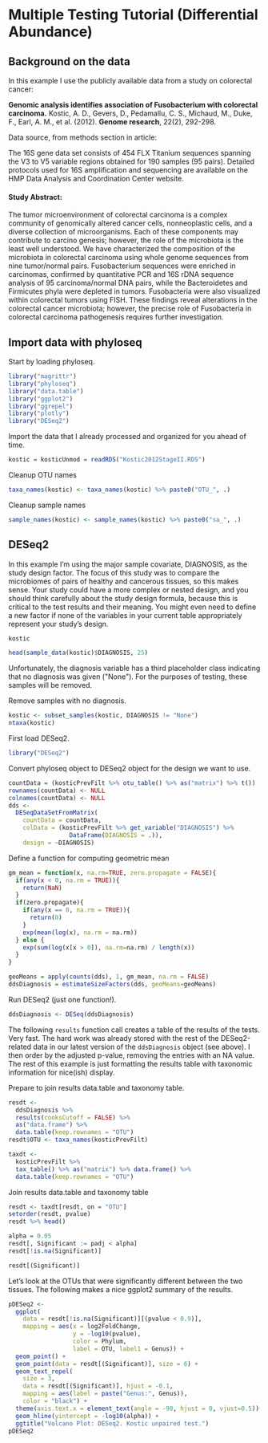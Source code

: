 # Multiple Testing Tutorial (Differential Abundance)

## Background on the data
In this example I use the publicly available data from a study on colorectal cancer:

**Genomic analysis identifies association of Fusobacterium with colorectal carcinoma.** Kostic, A. D., Gevers, D., Pedamallu, C. S., Michaud, M., Duke, F., Earl, A. M., et al. (2012). **Genome research**, 22(2), 292-298.

Data source, from methods section in article:

The 16S gene data set consists of 454 FLX Titanium sequences spanning the V3 to V5 variable regions obtained for 190 samples (95 pairs). Detailed protocols used for 16S amplification and sequencing are available on the HMP Data Analysis and Coordination Center website.

#### Study Abstract:

The tumor microenvironment of colorectal carcinoma is a complex community of genomically altered cancer cells, nonneoplastic cells, and a diverse collection of microorganisms. Each of these components may contribute to carcino genesis; however, the role of the microbiota is the least well understood. We have characterized the composition of the microbiota in colorectal carcinoma using whole genome sequences from nine tumor/normal pairs. Fusobacterium sequences were enriched in carcinomas, confirmed by quantitative PCR and 16S rDNA sequence analysis of 95 carcinoma/normal DNA pairs, while the Bacteroidetes and Firmicutes phyla were depleted in tumors. Fusobacteria were also visualized within colorectal tumors using FISH. These findings reveal alterations in the colorectal cancer microbiota; however, the precise role of Fusobacteria in colorectal carcinoma pathogenesis requires further investigation.

##  Import data with phyloseq

Start by loading phyloseq.

``` r
library("magrittr")
library("phyloseq")
library("data.table")
library("ggplot2")
library("ggrepel")
library("plotly")
library("DESeq2")
```
Import the data that I already processed and organized for you ahead of time.

``` r
kostic = kosticUnmod = readRDS("Kostic2012StageII.RDS")
```
Cleanup OTU names

```r
taxa_names(kostic) <- taxa_names(kostic) %>% paste0("OTU_", .)
```
Cleanup sample names

```r
sample_names(kostic) <- sample_names(kostic) %>% paste0("sa_", .)
```
## DESeq2

In this example I’m using the major sample covariate, DIAGNOSIS, as the study design factor. The focus of this study was to compare the microbiomes of pairs of healthy and cancerous tissues, so this makes sense. Your study could have a more complex or nested design, and you should think carefully about the study design formula, because this is critical to the test results and their meaning. You might even need to define a new factor if none of the variables in your current table appropriately represent your study’s design.

```r
kostic
```

```r
head(sample_data(kostic)$DIAGNOSIS, 25)
```
Unfortunately, the diagnosis variable has a third placeholder class indicating that no diagnosis was given ("None"). For the purposes of testing, these samples will be removed.

Remove samples with no diagnosis.

```r
kostic <- subset_samples(kostic, DIAGNOSIS != "None")
ntaxa(kostic)
```
First load DESeq2.

```r
library("DESeq2")
```
Convert phyloseq object to DESeq2 object for the design we want to use.

```r
countData = (kosticPrevFilt %>% otu_table() %>% as("matrix") %>% t())
rownames(countData) <- NULL
colnames(countData) <- NULL
dds <- 
  DESeqDataSetFromMatrix(
    countData = countData,
    colData = (kosticPrevFilt %>% get_variable("DIAGNOSIS") %>% 
                 DataFrame(DIAGNOSIS = .)),
    design = ~DIAGNOSIS)
```
Define a function for computing geometric mean

```r
gm_mean = function(x, na.rm=TRUE, zero.propagate = FALSE){
  if(any(x < 0, na.rm = TRUE)){
    return(NaN)
  }
  if(zero.propagate){
    if(any(x == 0, na.rm = TRUE)){
      return(0)
    }
    exp(mean(log(x), na.rm = na.rm))
  } else {
    exp(sum(log(x[x > 0]), na.rm=na.rm) / length(x))
  }
}

geoMeans = apply(counts(dds), 1, gm_mean, na.rm = FALSE)
ddsDiagnosis = estimateSizeFactors(dds, geoMeans=geoMeans)
```
Run DESeq2 (just one function!).

```r
ddsDiagnosis <- DESeq(ddsDiagnosis)
```

The following `results` function call creates a table of the results of the tests. Very fast. The hard work was already stored with the rest of the DESeq2-related data in our latest version of the `ddsDiagnosis` object (see above). I then order by the adjusted p-value, removing the entries with an NA value. The rest of this example is just formatting the results table with taxonomic information for nice(ish) display.

Prepare to join results data.table and taxonomy table.

```r
resdt <-
  ddsDiagnosis %>% 
  results(cooksCutoff = FALSE) %>% 
  as("data.frame") %>% 
  data.table(keep.rownames = "OTU")
resdt$OTU <- taxa_names(kosticPrevFilt)

taxdt <-
  kosticPrevFilt %>% 
  tax_table() %>% as("matrix") %>% data.frame() %>% 
  data.table(keep.rownames = "OTU")
```

Join results data.table and taxonomy table

```r
resdt <- taxdt[resdt, on = "OTU"]
setorder(resdt, pvalue)
resdt %>% head()
```

```r
alpha = 0.05
resdt[, Significant := padj < alpha]
resdt[!is.na(Significant)]
```

```r
resdt[(Significant)]
```

Let’s look at the OTUs that were significantly different between the two tissues. The following makes a nice ggplot2 summary of the results.

```r
pDESeq2 <-
  ggplot(
    data = resdt[!is.na(Significant)][(pvalue < 0.9)],
    mapping = aes(x = log2FoldChange,
                  y = -log10(pvalue),
                  color = Phylum,
                  label = OTU, label1 = Genus)) + 
  geom_point() + 
  geom_point(data = resdt[(Significant)], size = 6) + 
  geom_text_repel(
    size = 3,
    data = resdt[(Significant)], hjust = -0.1,
    mapping = aes(label = paste("Genus:", Genus)),
    color = "black") +
  theme(axis.text.x = element_text(angle = -90, hjust = 0, vjust=0.5)) +
  geom_hline(yintercept = -log10(alpha)) + 
  ggtitle("Volcano Plot: DESeq2. Kostic unpaired test.")
pDESeq2
```


